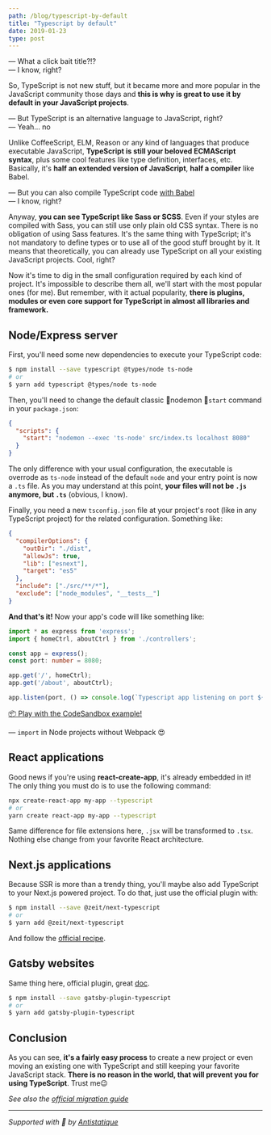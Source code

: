 ```yaml
---
path: /blog/typescript-by-default
title: "Typescript by default"
date: 2019-01-23
type: post
---
```

— What a click bait title?!?<br />
— I know, right?

So, TypeScript is not new stuff, but it became more and more popular in the JavaScript community those days and **this is why is great to use it by default in your JavaScript projects**.

— But TypeScript is an alternative language to JavaScript, right?<br />
— Yeah... no

Unlike CoffeeScript, ELM, Reason or any kind of languages that produce executable JavaScript, **TypeScript is still your beloved ECMAScript syntax**, plus some cool features like type definition, interfaces, etc. Basically, it's **half an extended version of JavaScript**, **half a compiler** like Babel.

— But you can also compile TypeScript code [with Babel](https://babeljs.io/docs/en/babel-preset-typescript)<br />
— I know, right?

Anyway, **you can see TypeScript like Sass or SCSS**. Even if your styles are compiled with Sass, you can still use only plain old CSS syntax. There is no obligation of using Sass features. It's the same thing with TypeScript; it's not mandatory to define types or to use all of the good stuff brought by it. It means that theoretically, you can already use TypeScript on all your existing JavaScript projects. Cool, right?

Now it's time to dig in the small configuration required by each kind of project. It's impossible to describe them all, we'll start with the most popular ones (for me). But remember, with it actual popularity, **there is plugins, modules or even core support for TypeScript in almost all libraries and framework.**

## Node/Express server
First, you'll need some new dependencies to execute your TypeScript code:

```sh
$ npm install --save typescript @types/node ts-node
# or
$ yarn add typescript @types/node ts-node
```

Then, you'll need to change the default classic nodemon `start` command in your `package.json`:

```json
{
  "scripts": {
    "start": "nodemon --exec 'ts-node' src/index.ts localhost 8080"
  }
}
```

The only difference with your usual configuration, the executable is overrode as `ts-node` instead of the default `node` and your entry point is now a `.ts` file. As you may understand at this point, **your files will not be `.js` anymore, but `.ts`** (obvious, I know).

Finally, you need a new `tsconfig.json` file at your project's root (like in any TypeScript project) for the related configuration. Something like:

```json
{
  "compilerOptions": {
    "outDir": "./dist",
    "allowJs": true,
    "lib": ["esnext"],
    "target": "es5"
  },
  "include": ["./src/**/*"],
  "exclude": ["node_modules", "__tests__"]
}
```

**And that's it!** Now your app's code will like something like:

```ts
import * as express from 'express';
import { homeCtrl, aboutCtrl } from './controllers';

const app = express();
const port: number = 8080;

app.get('/', homeCtrl);
app.get('/about', aboutCtrl);

app.listen(port, () => console.log(`Typescript app listening on port ${port}!`));
```
[📦 Play with the CodeSandbox example!](https://codesandbox.io/s/r5438v0z9m)

— `import` in Node projects without Webpack :heart_eyes:

## React applications
Good news if you're using **react-create-app**, it's already embedded in it! The only thing you must do is to use the following command:

```sh
npx create-react-app my-app --typescript
# or
yarn create react-app my-app --typescript
```

Same difference for file extensions here,  `.jsx` will be transformed to `.tsx`. Nothing else change from your favorite React architecture. 

## Next.js applications
Because SSR is more than a trendy thing, you'll maybe also add TypeScript to your Next.js powered project. To do that, just use the official plugin with:

```sh
$ npm install --save @zeit/next-typescript
# or
$ yarn add @zeit/next-typescript
```

And follow the [official recipe](https://github.com/zeit/next-plugins/tree/master/packages/next-typescript#usage).

## Gatsby websites
Same thing here, official plugin, great [doc](https://github.com/gatsbyjs/gatsby/tree/master/packages/gatsby-plugin-typescript).

```sh
$ npm install --save gatsby-plugin-typescript
# or
$ yarn add gatsby-plugin-typescript
```


## Conclusion
As you can see, **it's a fairly easy process** to create a new project or even moving an existing one with TypeScript and still keeping your favorite JavaScript stack. **There is no reason in the world, that will prevent you for using TypeScript**. Trust me:wink:

*See also the [official migration guide](https://www.typescriptlang.org/docs/handbook/migrating-from-javascript.html)*

---

*Supported with 💛 by [Antistatique](https://antistatique.net)*